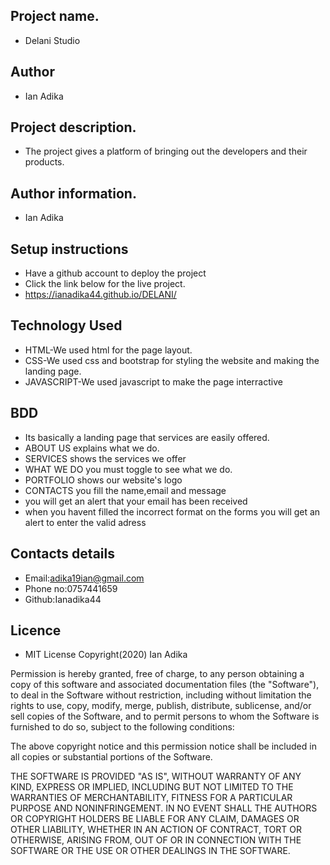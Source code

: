 ## Project name.
- Delani Studio
## Author
- Ian Adika
## Project description.
- The project gives a platform of bringing out the developers and their products. 
## Author information.
 - Ian Adika
## Setup instructions 
 - Have a github account to deploy the project
 - Click the link below for the live project.
 - https://ianadika44.github.io/DELANI/
## Technology Used
 - HTML-We used html for the page layout.
 - CSS-We used css and bootstrap for styling the website and making the landing page.
 - JAVASCRIPT-We used javascript to make the page interractive
 ## BDD
 - Its basically a landing page that services are easily offered.
 - ABOUT US explains what we do.
 - SERVICES shows the services we offer
 - WHAT WE DO you must toggle to see what we do.
 - PORTFOLIO shows our website's logo
 - CONTACTS  you fill the name,email and message 
 - you will get an alert that your email has been received
 - when you havent filled the incorrect format on the forms you will get an alert to enter the valid adress
 ## Contacts details
  - Email:adika19ian@gmail.com
  - Phone no:0757441659
  - Github:Ianadika44
 ## Licence
 - MIT License Copyright(2020) Ian Adika

Permission is hereby granted, free of charge, to any person obtaining a copy of this software and associated documentation files (the "Software"), to deal in the Software without restriction, including without limitation the rights to use, copy, modify, merge, publish, distribute, sublicense, and/or sell copies of the Software, and to permit persons to whom the Software is furnished to do so, subject to the following conditions:

The above copyright notice and this permission notice shall be included in all copies or substantial portions of the Software.

THE SOFTWARE IS PROVIDED "AS IS", WITHOUT WARRANTY OF ANY KIND, EXPRESS OR IMPLIED, INCLUDING BUT NOT LIMITED TO THE WARRANTIES OF MERCHANTABILITY, FITNESS FOR A PARTICULAR PURPOSE AND NONINFRINGEMENT. IN NO EVENT SHALL THE AUTHORS OR COPYRIGHT HOLDERS BE LIABLE FOR ANY CLAIM, DAMAGES OR OTHER LIABILITY, WHETHER IN AN ACTION OF CONTRACT, TORT OR OTHERWISE, ARISING FROM, OUT OF OR IN CONNECTION WITH THE SOFTWARE OR THE USE OR OTHER DEALINGS IN THE SOFTWARE.
